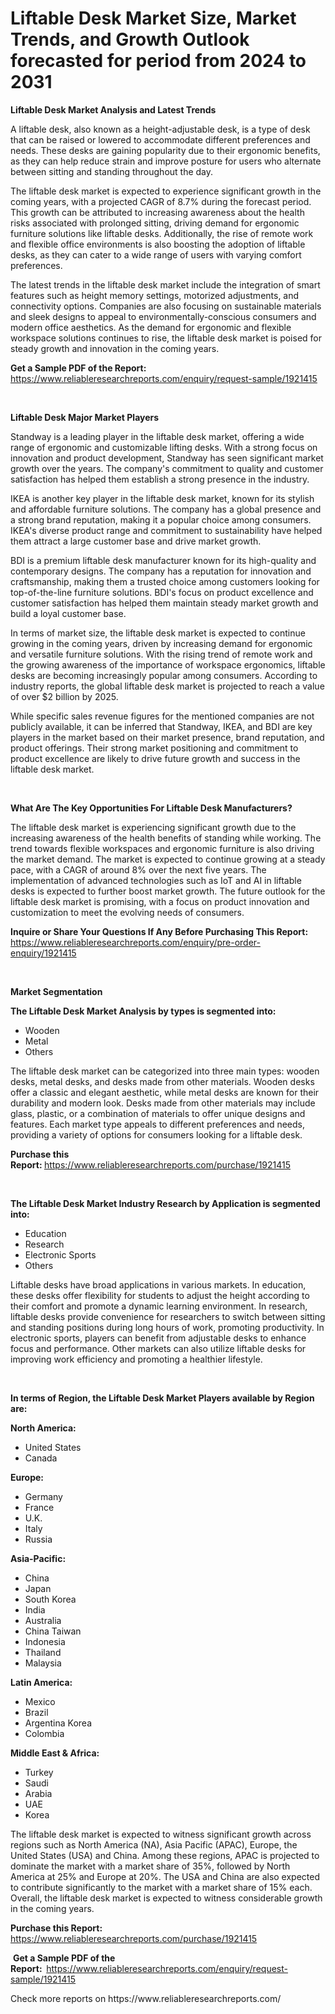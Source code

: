 <p><h1>Liftable Desk Market Size, Market Trends, and Growth Outlook forecasted for period from 2024 to 2031</h1></p><p><strong>Liftable Desk Market Analysis and Latest Trends</strong></p>
<p><p>A liftable desk, also known as a height-adjustable desk, is a type of desk that can be raised or lowered to accommodate different preferences and needs. These desks are gaining popularity due to their ergonomic benefits, as they can help reduce strain and improve posture for users who alternate between sitting and standing throughout the day.</p><p>The liftable desk market is expected to experience significant growth in the coming years, with a projected CAGR of 8.7% during the forecast period. This growth can be attributed to increasing awareness about the health risks associated with prolonged sitting, driving demand for ergonomic furniture solutions like liftable desks. Additionally, the rise of remote work and flexible office environments is also boosting the adoption of liftable desks, as they can cater to a wide range of users with varying comfort preferences.</p><p>The latest trends in the liftable desk market include the integration of smart features such as height memory settings, motorized adjustments, and connectivity options. Companies are also focusing on sustainable materials and sleek designs to appeal to environmentally-conscious consumers and modern office aesthetics. As the demand for ergonomic and flexible workspace solutions continues to rise, the liftable desk market is poised for steady growth and innovation in the coming years.</p></p>
<p><strong>Get a Sample PDF of the Report:&nbsp;</strong> <a href="https://www.reliableresearchreports.com/enquiry/request-sample/1921415">https://www.reliableresearchreports.com/enquiry/request-sample/1921415</a></p>
<p>&nbsp;</p>
<p><strong>Liftable Desk Major Market Players</strong></p>
<p><p>Standway is a leading player in the liftable desk market, offering a wide range of ergonomic and customizable lifting desks. With a strong focus on innovation and product development, Standway has seen significant market growth over the years. The company's commitment to quality and customer satisfaction has helped them establish a strong presence in the industry.</p><p>IKEA is another key player in the liftable desk market, known for its stylish and affordable furniture solutions. The company has a global presence and a strong brand reputation, making it a popular choice among consumers. IKEA's diverse product range and commitment to sustainability have helped them attract a large customer base and drive market growth.</p><p>BDI is a premium liftable desk manufacturer known for its high-quality and contemporary designs. The company has a reputation for innovation and craftsmanship, making them a trusted choice among customers looking for top-of-the-line furniture solutions. BDI's focus on product excellence and customer satisfaction has helped them maintain steady market growth and build a loyal customer base.</p><p>In terms of market size, the liftable desk market is expected to continue growing in the coming years, driven by increasing demand for ergonomic and versatile furniture solutions. With the rising trend of remote work and the growing awareness of the importance of workspace ergonomics, liftable desks are becoming increasingly popular among consumers. According to industry reports, the global liftable desk market is projected to reach a value of over $2 billion by 2025.</p><p>While specific sales revenue figures for the mentioned companies are not publicly available, it can be inferred that Standway, IKEA, and BDI are key players in the market based on their market presence, brand reputation, and product offerings. Their strong market positioning and commitment to product excellence are likely to drive future growth and success in the liftable desk market.</p></p>
<p>&nbsp;</p>
<p><strong>What Are The Key Opportunities For Liftable Desk Manufacturers?</strong></p>
<p><p>The liftable desk market is experiencing significant growth due to the increasing awareness of the health benefits of standing while working. The trend towards flexible workspaces and ergonomic furniture is also driving the market demand. The market is expected to continue growing at a steady pace, with a CAGR of around 8% over the next five years. The implementation of advanced technologies such as IoT and AI in liftable desks is expected to further boost market growth. The future outlook for the liftable desk market is promising, with a focus on product innovation and customization to meet the evolving needs of consumers.</p></p>
<p><strong>Inquire or Share Your Questions If Any Before Purchasing This Report:</strong> <a href="https://www.reliableresearchreports.com/enquiry/pre-order-enquiry/1921415">https://www.reliableresearchreports.com/enquiry/pre-order-enquiry/1921415</a></p>
<p>&nbsp;</p>
<p><strong>Market Segmentation</strong></p>
<p><strong>The Liftable Desk Market Analysis by types is segmented into:</strong></p>
<p><ul><li>Wooden</li><li>Metal</li><li>Others</li></ul></p>
<p><p>The liftable desk market can be categorized into three main types: wooden desks, metal desks, and desks made from other materials. Wooden desks offer a classic and elegant aesthetic, while metal desks are known for their durability and modern look. Desks made from other materials may include glass, plastic, or a combination of materials to offer unique designs and features. Each market type appeals to different preferences and needs, providing a variety of options for consumers looking for a liftable desk.</p></p>
<p><strong>Purchase this Report:&nbsp;</strong><a href="https://www.reliableresearchreports.com/purchase/1921415">https://www.reliableresearchreports.com/purchase/1921415</a></p>
<p>&nbsp;</p>
<p><strong>The Liftable Desk Market Industry Research by Application is segmented into:</strong></p>
<p><ul><li>Education</li><li>Research</li><li>Electronic Sports</li><li>Others</li></ul></p>
<p><p>Liftable desks have broad applications in various markets. In education, these desks offer flexibility for students to adjust the height according to their comfort and promote a dynamic learning environment. In research, liftable desks provide convenience for researchers to switch between sitting and standing positions during long hours of work, promoting productivity. In electronic sports, players can benefit from adjustable desks to enhance focus and performance. Other markets can also utilize liftable desks for improving work efficiency and promoting a healthier lifestyle.</p></p>
<p>&nbsp;</p>
<p><strong>In terms of Region, the Liftable Desk Market Players available by Region are:</strong></p>
<p>
    <p> <strong> North America: </strong>
        <ul>
            <li>United States</li>
            <li>Canada</li>
        </ul>
        </p> 
    <p> <strong> Europe: </strong>
        <ul>
            <li>Germany</li>
            <li>France</li>
            <li>U.K.</li>
            <li>Italy</li>
            <li>Russia</li>
        </ul>
        </p> 
    <p> <strong> Asia-Pacific: </strong>
        <ul>
            <li>China</li>
            <li>Japan</li>
            <li>South Korea</li>
            <li>India</li>
            <li>Australia</li>
            <li>China Taiwan</li>
            <li>Indonesia</li>
            <li>Thailand</li>
            <li>Malaysia</li>
        </ul>
        </p> 
    <p> <strong> Latin America: </strong>
        <ul>
            <li>Mexico</li>
            <li>Brazil</li>
            <li>Argentina Korea</li>
            <li>Colombia</li>
        </ul>
        </p> 
    <p> <strong> Middle East & Africa: </strong>
        <ul>
            <li>Turkey</li>
            <li>Saudi</li>
            <li>Arabia</li>
            <li>UAE</li>
            <li>Korea</li>
        </ul>
    </p>
    </p>
<p><p>The liftable desk market is expected to witness significant growth across regions such as North America (NA), Asia Pacific (APAC), Europe, the United States (USA) and China. Among these regions, APAC is projected to dominate the market with a market share of 35%, followed by North America at 25% and Europe at 20%. The USA and China are also expected to contribute significantly to the market with a market share of 15% each. Overall, the liftable desk market is expected to witness considerable growth in the coming years.</p></p>
<p><strong>Purchase this Report: </strong><a href="https://www.reliableresearchreports.com/purchase/1921415">https://www.reliableresearchreports.com/purchase/1921415</a></p>
<p>&nbsp;<strong>Get a Sample PDF of the Report:&nbsp;&nbsp;</strong><a href="https://www.reliableresearchreports.com/enquiry/request-sample/1921415">https://www.reliableresearchreports.com/enquiry/request-sample/1921415</a></p>
<p><strong></strong></p>
<p>Check more reports on https://www.reliableresearchreports.com/</p>